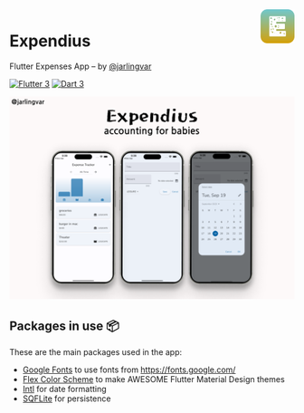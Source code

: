 <img src="assets/images/logo.svg" align="right" width="60px"/>

# Expendius

Flutter Expenses App – by [@jarlingvar](https://github.com/jarlingvar)

[![Flutter 3](https://img.shields.io/badge/Flutter-3.13-02569b.svg?style=flat-square&logo=flutter&logoColor=13b9fd)](https://flutter.dev/)
[![Dart 3](https://img.shields.io/badge/Dart-3.1-0175c2.svg?style=flat-square&logo=dart&logoColor=13b9fd)](https://dart.dev/)

<img src="assets/images/expenses_app.png">

## Packages in use 📦

These are the main packages used in the app:
- [Google Fonts](https://pub.dev/packages/google_fonts) to use fonts from https://fonts.google.com/
- [Flex Color Scheme](https://pub.dev/packages/flex_color_scheme) to make AWESOME Flutter Material Design themes
- [Intl](https://pub.dev/packages/intl) for date formatting
- [SQFLite](https://pub.dev/packages/sqflite) for persistence

